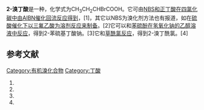 **2-溴丁酸**是一种，化学式为CH<sub>3</sub>CH<sub>2</sub>CHBrCOOH。它可由[NBS和](https://zh.wikipedia.org/wiki/N-溴代琥珀酰亚胺 "wikilink")[正丁酸在](https://zh.wikipedia.org/wiki/正丁酸 "wikilink")[四氯化碳中由](../Page/四氯化碳.md "wikilink")[AIBN催化回流反应得到](../Page/偶氮二异丁腈.md "wikilink")，\[1\]，其它以NBS为溴化剂方法也有报道，如在[硫酸催化下以](../Page/硫酸.md "wikilink")[三氟乙酸为溶剂反应来制备](../Page/三氟乙酸.md "wikilink")。\[2\]它可以和[苯硫酚在氢氧化钠的乙醇溶液中反应](../Page/苯硫酚.md "wikilink")，得到2-苯硫基丁酸钠。\[3\]它和[草酰氯反应](https://zh.wikipedia.org/wiki/草酰氯 "wikilink")，得到2-溴丁酰氯。\[4\]

## 参考文献

[Category:有机溴化合物](https://zh.wikipedia.org/wiki/Category:有机溴化合物 "wikilink")
[Category:丁酸](https://zh.wikipedia.org/wiki/Category:丁酸 "wikilink")

1.
2.
3.
4.